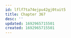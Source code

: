 ```yaml
---
id: lflf7ta74ejpu42gj0tuit5
title: Chapter 367
desc: ''
updated: 1692965715501
created: 1692965715501
---
```

